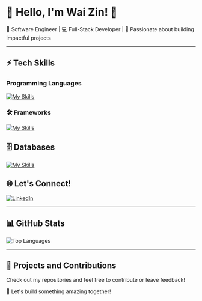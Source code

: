 # 🌟 Hello, I'm Wai Zin! 👋  
🚀 Software Engineer | 💻 Full-Stack Developer | 🎨 Passionate about building impactful projects

---

## ⚡ Tech Skills

### Programming Languages
[![My Skills](https://skillicons.dev/icons?i=java,py,js,html,css,c,cpp,cs,php,mysql)](https://skillicons.dev)

### 🛠️ Frameworks
[![My Skills](https://skillicons.dev/icons?i=react,nextjs,flask,spring,angular,django,fastapi,dotnet)](https://skillicons.dev)
  
## 🗄️ Databases  
[![My Skills](https://skillicons.dev/icons?i=mysql,mongodb,postgres,firebase,aws,azure)](https://skillicons.dev)  

## 🌐 Let's Connect!
[![LinkedIn](https://img.shields.io/badge/-LinkedIn-blue?style=flat-square&logo=linkedin)](https://www.linkedin.com/in/wai-zin-linn-254210221) 
<!-- ![![Portfolio](https://img.shields.io/badge/-Portfolio-black?style=flat-square&logo=github)](https://your-portfolio.com) -->  

---

## 📊 GitHub Stats

<!-- ![GitHub Stats](https://github-readme-stats.vercel.app/api?username=waizin28&show_icons=true&theme=radical)  -->
![Top Languages](https://github-readme-stats.vercel.app/api/top-langs/?username=waizin28&layout=compact&theme=radical)

---

## 📌 Projects and Contributions

Check out my repositories and feel free to contribute or leave feedback!

🌟 Let's build something amazing together!
